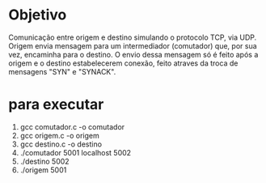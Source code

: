 # Objetivo
Comunicação entre origem e destino simulando o protocolo TCP, via UDP.
Origem envia mensagem para um intermediador (comutador) que, por sua vez, encaminha para o destino. O envio dessa mensagem só é feito após a origem e o destino estabelecerem conexão, feito atraves da troca de mensagens "SYN" e "SYNACK".

# para executar
1. gcc comutador.c -o comutador
2. gcc origem.c -o origem
3. gcc destino.c -o destino
4. ./comutador 5001 localhost 5002
5. ./destino 5002
6. ./origem 5001
